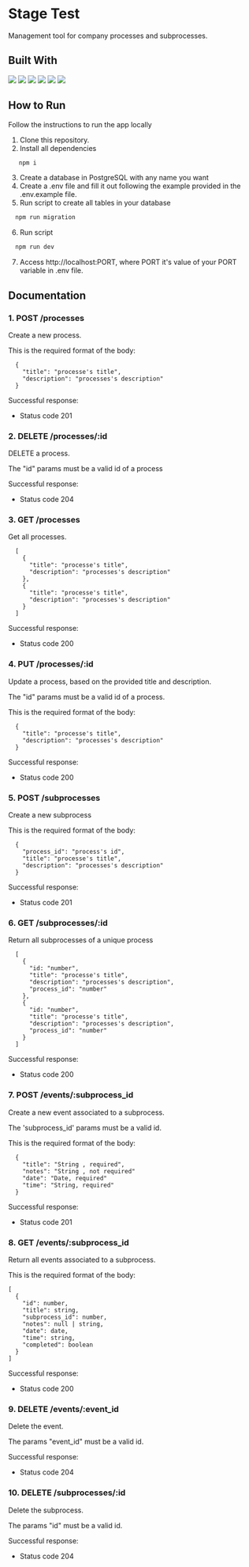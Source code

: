 # Stage Test

Management tool for company processes and subprocesses.

## Built With

<img src="https://img.shields.io/badge/JavaScript-323330?style=for-the-badge&logo=javascript&logoColor=F7DF1E">
<img src="https://img.shields.io/badge/Express.js-000000?style=for-the-badge&logo=express&logoColor=white">
<img src="https://img.shields.io/badge/Node.js-339933?style=for-the-badge&logo=nodedotjs&logoColor=white">
<img src="https://img.shields.io/badge/PostgreSQL-316192?style=for-the-badge&logo=postgresql&logoColor=white">
<img src="https://img.shields.io/badge/prettier-1A2C34?style=for-the-badge&logo=prettier&logoColor=F7BA3E">
<img src="https://img.shields.io/badge/eslint-3A33D1?style=for-the-badge&logo=eslint&logoColor=white">

## How to Run

Follow the instructions to run the app locally

1. Clone this repository.
2. Install all dependencies

```bash
   npm i
```

3. Create a database in PostgreSQL with any name you want
4. Create a .env file and fill it out following the example provided in the .env.example file.
5. Run script to create all tables in your database

```bash
  npm run migration
```

6. Run script

```bash
  npm run dev
```

7. Access http://localhost:PORT, where PORT it's value of your PORT variable in .env file.

## Documentation

### 1. POST /processes

Create a new process.

This is the required format of the body:

```code
  {
    "title": "processe's title",
    "description": "processes's description"
  }
```

Successful response:

- Status code 201

### 2. DELETE /processes/:id

DELETE a process.

The "id" params must be a valid id of a process

Successful response:

- Status code 204

### 3. GET /processes

Get all processes.

```code
  [
    {
      "title": "processe's title",
      "description": "processes's description"
    },
    {
      "title": "processe's title",
      "description": "processes's description"
    }
  ]
```

Successful response:

- Status code 200

### 4. PUT /processes/:id

Update a process, based on the provided title and description.

The "id" params must be a valid id of a process.

This is the required format of the body:

```code
  {
    "title": "processe's title",
    "description": "processes's description"
  }
```

Successful response:

- Status code 200

### 5. POST /subprocesses

Create a new subprocess

This is the required format of the body:

```code
  {
    "process_id": "process's id",
    "title": "processe's title",
    "description": "processes's description"
  }
```

Successful response:

- Status code 201

### 6. GET /subprocesses/:id

Return all subprocesses of a unique process

```code
  [
    {
      "id: "number",
      "title": "processe's title",
      "description": "processes's description",
      "process_id": "number"
    },
    {
      "id: "number",
      "title": "processe's title",
      "description": "processes's description",
      "process_id": "number"
    }
  ]
```

Successful response:

- Status code 200

### 7. POST /events/:subprocess_id

Create a new event associated to a subprocess.

The 'subprocess_id' params must be a valid id.

This is the required format of the body:

```code
  {
    "title": "String , required",
    "notes": "String , not required"
    "date": "Date, required"
    "time": "String, required"
  }
```

Successful response:

- Status code 201

### 8. GET /events/:subprocess_id

Return all events associated to a subprocess.

This is the required format of the body:

```code
[
  {
    "id": number,
    "title": string,
    "subprocess_id": number,
    "notes": null | string,
    "date": date,
    "time": string,
    "completed": boolean
  }
]
```

Successful response:

- Status code 200

### 9. DELETE /events/:event_id

Delete the event.

The params "event_id" must be a valid id.

Successful response:

- Status code 204

### 10. DELETE /subprocesses/:id

Delete the subprocess.

The params "id" must be a valid id.

Successful response:

- Status code 204
